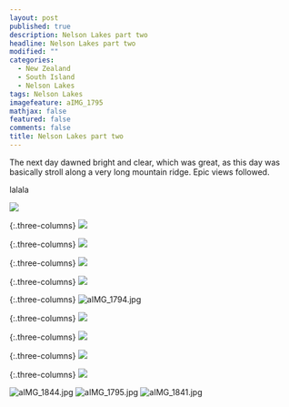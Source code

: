 ```yaml
---
layout: post
published: true
description: Nelson Lakes part two
headline: Nelson Lakes part two
modified: ""
categories: 
  - New Zealand
  - South Island
  - Nelson Lakes
tags: Nelson Lakes
imagefeature: aIMG_1795
mathjax: false
featured: false
comments: false
title: Nelson Lakes part two
---
```

The next day dawned bright and clear, which was great, as this day was basically stroll along a very long mountain ridge. Epic views followed.

lalala

![]({{site.baseurl}}/images/aIMG_1785.jpg)

{:.three-columns}
![]({{site.baseurl}}/images/aIMG_1794.jpg)

{:.three-columns}
![]({{site.baseurl}}/images/aIMG_1796.jpg)

{:.three-columns}
![]({{site.baseurl}}/images/aIMG_1799.jpg)



{:.three-columns}
![]({{site.baseurl}}/images/aIMG_1818.jpg)

{:.three-columns}
![aIMG_1794.jpg]({{site.baseurl}}/images/aIMG_1794.jpg)

{:.three-columns}
![]({{site.baseurl}}/images/aIMG_1836.jpg)



{:.three-columns}
![]({{site.baseurl}}/images/aIMG_1841.jpg)

{:.three-columns}
![]({{site.baseurl}}/images/aIMG_1842.jpg)

{:.three-columns}
![]({{site.baseurl}}/images/aIMG_1844.jpg)




![aIMG_1844.jpg]({{site.baseurl}}/images/aIMG_1844.jpg)
![aIMG_1795.jpg]({{site.baseurl}}/images/aIMG_1795.jpg)
![aIMG_1841.jpg]({{site.baseurl}}/images/aIMG_1841.jpg)
